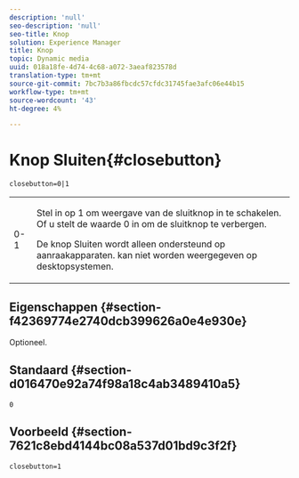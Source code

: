 ```yaml
---
description: 'null'
seo-description: 'null'
seo-title: Knop
solution: Experience Manager
title: Knop
topic: Dynamic media
uuid: 018a18fe-4d74-4c68-a072-3aeaf823578d
translation-type: tm+mt
source-git-commit: 7bc7b3a86fbcdc57cfdc31745fae3afc06e44b15
workflow-type: tm+mt
source-wordcount: '43'
ht-degree: 4%

---
```



# Knop Sluiten{#closebutton}

`closebutton=0|1`

<table id="table_9B98C97485DD4DEB8A6ECBCE8DF6B886"> 
 <tbody> 
  <tr> 
   <td colname="col1"> <p> <span class="codeph"> 0-1  </span> </p> </td> 
   <td colname="col2"> <p>Stel in op <span class="codeph"> 1 </span> om weergave van de sluitknop in te schakelen. Of u stelt de waarde <span class="codeph"> 0 </span> in om de sluitknop te verbergen. </p> <p>De knop Sluiten wordt alleen ondersteund op aanraakapparaten. kan niet worden weergegeven op desktopsystemen. </p> </td> 
  </tr> 
 </tbody> 
</table>

## Eigenschappen {#section-f42369774e2740dcb399626a0e4e930e}

Optioneel.

## Standaard {#section-d016470e92a74f98a18c4ab3489410a5}

`0`

## Voorbeeld {#section-7621c8ebd4144bc08a537d01bd9c3f2f}

```
closebutton=1
```


